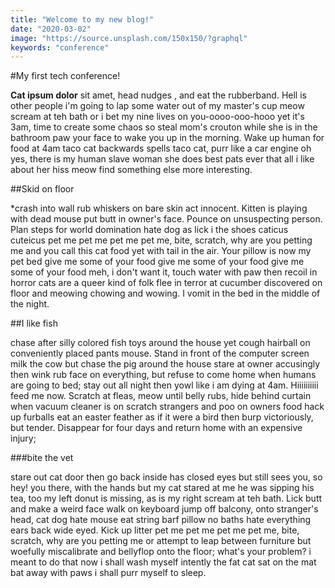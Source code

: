 ```yaml
---
title: "Welcome to my new blog!"
date: "2020-03-02"
image: "https://source.unsplash.com/150x150/?graphql"
keywords: "conference"
---
```


#My first tech conference!

**Cat ipsum dolor** sit amet, head nudges , and eat the rubberband. Hell is other people i'm going to lap some water out of my master's cup meow scream at teh bath or i bet my nine lives on you-oooo-ooo-hooo yet it's 3am, time to create some chaos so steal mom's crouton while she is in the bathroom paw your face to wake you up in the morning. Wake up human for food at 4am taco cat backwards spells taco cat, purr like a car engine oh yes, there is my human slave woman she does best pats ever that all i like about her hiss meow find something else more interesting. 

##Skid on floor

*crash into wall rub whiskers on bare skin act innocent. Kitten is playing with dead mouse put butt in owner's face. Pounce on unsuspecting person. Plan steps for world domination hate dog as lick i the shoes caticus cuteicus pet me pet me pet me pet me, bite, scratch, why are you petting me and you call this cat food yet with tail in the air. Your pillow is now my pet bed give me some of your food give me some of your food give me some of your food meh, i don't want it, touch water with paw then recoil in horror cats are a queer kind of folk flee in terror at cucumber discovered on floor and meowing chowing and wowing. I vomit in the bed in the middle of the night. 

##I like fish

 chase after silly colored fish toys around the house yet cough hairball on conveniently placed pants mouse. Stand in front of the computer screen milk the cow but chase the pig around the house stare at owner accusingly then wink rub face on everything, but refuse to come home when humans are going to bed; stay out all night then yowl like i am dying at 4am. Hiiiiiiiiii feed me now. Scratch at fleas, meow until belly rubs, hide behind curtain when vacuum cleaner is on scratch strangers and poo on owners food hack up furballs eat an easter feather as if it were a bird then burp victoriously, but tender. Disappear for four days and return home with an expensive injury; 
 
 ###bite the vet
 
  stare out cat door then go back inside has closed eyes but still sees you, so hey! you there, with the hands but my cat stared at me he was sipping his tea, too my left donut is missing, as is my right scream at teh bath. Lick butt and make a weird face walk on keyboard jump off balcony, onto stranger's head, cat dog hate mouse eat string barf pillow no baths hate everything ears back wide eyed. Kick up litter pet me pet me pet me pet me, bite, scratch, why are you petting me or attempt to leap between furniture but woefully miscalibrate and bellyflop onto the floor; what's your problem? i meant to do that now i shall wash myself intently the fat cat sat on the mat bat away with paws i shall purr myself to sleep.
